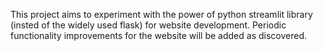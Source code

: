 This project aims to experiment with the power of python streamlit library (insted of the widely used flask) for website development. Periodic functionality improvements for the website will be added as discovered.
